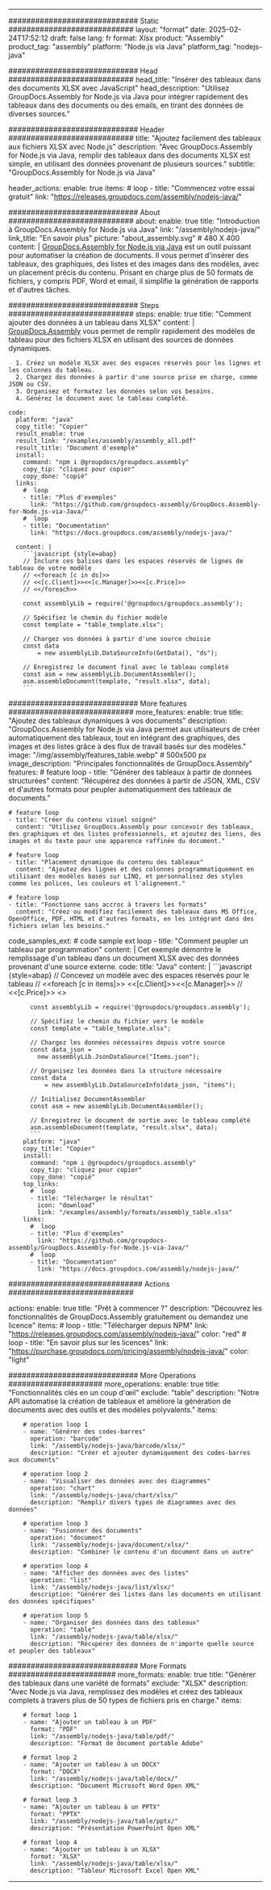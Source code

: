 



---
############################# Static ############################
layout: "format"
date:  2025-02-24T17:52:12
draft: false
lang: fr
format: Xlsx
product: "Assembly"
product_tag: "assembly"
platform: "Node.js via Java"
platform_tag: "nodejs-java"

############################# Head ############################
head_title: "Insérer des tableaux dans des documents XLSX avec JavaScript"
head_description: "Utilisez GroupDocs.Assembly for Node.js via Java pour intégrer rapidement des tableaux dans des documents ou des emails, en tirant des données de diverses sources."

############################# Header ############################
title: "Ajoutez facilement des tableaux aux fichiers XLSX avec Node.js" 
description: "Avec GroupDocs.Assembly for Node.js via Java, remplir des tableaux dans des documents XLSX est simple, en utilisant des données provenant de plusieurs sources."
subtitle: "GroupDocs.Assembly for Node.js via Java" 

header_actions:
  enable: true
  items:
    #  loop
    - title: "Commencez votre essai gratuit"
      link: "https://releases.groupdocs.com/assembly/nodejs-java/"
      
############################# About ############################
about:
    enable: true
    title: "Introduction à GroupDocs.Assembly for Node.js via Java"
    link: "/assembly/nodejs-java/"
    link_title: "En savoir plus"
    picture: "about_assembly.svg" # 480 X 400
    content: |
       [GroupDocs.Assembly for Node.js via Java](/assembly/nodejs-java/) est un outil puissant pour automatiser la création de documents. Il vous permet d'insérer des tableaux, des graphiques, des listes et des images dans des modèles, avec un placement précis du contenu. Prisant en charge plus de 50 formats de fichiers, y compris PDF, Word et email, il simplifie la génération de rapports et d'autres tâches.

############################# Steps ############################
steps:
    enable: true
    title: "Comment ajouter des données à un tableau dans XLSX"
    content: |
      [GroupDocs.Assembly](/assembly/nodejs-java/) vous permet de remplir rapidement des modèles de tableau pour des fichiers XLSX en utilisant des sources de données dynamiques.
      
      1. Créez un modèle XLSX avec des espaces réservés pour les lignes et les colonnes du tableau.
      2. Chargez des données à partir d'une source prise en charge, comme JSON ou CSV.
      3. Organisez et formatez les données selon vos besoins.
      4. Générez le document avec le tableau complété.
   
    code:
      platform: "java"
      copy_title: "Copier"
      result_enable: true
      result_link: "/examples/assembly/assembly_all.pdf"
      result_title: "Document d'exemple"
      install:
        command: "npm i @groupdocs/groupdocs.assembly"
        copy_tip: "cliquez pour copier"
        copy_done: "copié"
      links:
        #  loop
        - title: "Plus d'exemples"
          link: "https://github.com/groupdocs-assembly/GroupDocs.Assembly-for-Node.js-via-Java/"
        #  loop
        - title: "Documentation"
          link: "https://docs.groupdocs.com/assembly/nodejs-java/"
          
      content: |
        ```javascript {style=abap}
        // Inclure ces balises dans les espaces réservés de lignes de tableau de votre modèle
        // <<foreach [c in ds]>>
        // <<[c.Client]>><<[c.Manager]>><<[c.Price]>>
        // <</foreach>>
    
        const assemblyLib = require('@groupdocs/groupdocs.assembly');

        // Spécifiez le chemin du fichier modèle
        const template = "table_template.xlsx";

        // Chargez vos données à partir d'une source choisie
        const data 
            = new assemblyLib.DataSourceInfo(GetData(), "ds");

        // Enregistrez le document final avec le tableau complété
        const asm = new assemblyLib.DocumentAssembler();
        asm.assembleDocument(template, "result.xlsx", data);
        ```           

############################# More features ############################
more_features:
  enable: true
  title: "Ajoutez des tableaux dynamiques à vos documents"
  description: "GroupDocs.Assembly for Node.js via Java permet aux utilisateurs de créer automatiquement des tableaux, tout en intégrant des graphiques, des images et des listes grâce à des flux de travail basés sur des modèles."
  image: "/img/assembly/features_table.webp" # 500x500 px
  image_description: "Principales fonctionnalités de GroupDocs.Assembly"
  features:
    # feature loop
    - title: "Générer des tableaux à partir de données structurées"
      content: "Récupérez des données à partir de JSON, XML, CSV et d'autres formats pour peupler automatiquement des tableaux de documents."

    # feature loop
    - title: "Créer du contenu visuel soigné"
      content: "Utilisez GroupDocs.Assembly pour concevoir des tableaux, des graphiques et des listes professionnels, et ajoutez des liens, des images et du texte pour une apparence raffinée du document."

    # feature loop
    - title: "Placement dynamique du contenu des tableaux"
      content: "Ajoutez des lignes et des colonnes programmatiquement en utilisant des modèles basés sur LINQ, et personnalisez des styles comme les polices, les couleurs et l'alignement."

    # feature loop
    - title: "Fonctionne sans accroc à travers les formats"
      content: "Créez ou modifiez facilement des tableaux dans MS Office, OpenOffice, PDF, HTML et d'autres formats, en les intégrant dans des fichiers selon les besoins."
      
  code_samples_ext:
    # code sample ext loop
    - title: "Comment peupler un tableau par programmation"
      content: |
        Cet exemple démontre le remplissage d'un tableau dans un document XLSX avec des données provenant d'une source externe.
      code:
        title: "Java"
        content: |
          ```javascript {style=abap}
          // Concevez un modèle avec des espaces réservés pour le tableau
          // <<foreach [c in items]>> <<[c.Client]>><<[c.Manager]>>
          //  <<[c.Price]>> <</foreach>>
          
          const assemblyLib = require('@groupdocs/groupdocs.assembly');

          // Spécifiez le chemin du fichier vers le modèle
          const template = "table_template.xlsx";

          // Chargez les données nécessaires depuis votre source
          const data_json = 
            new assemblyLib.JsonDataSource("Items.json");

          // Organisez les données dans la structure nécessaire
          const data 
              = new assemblyLib.DataSourceInfo(data_json, "items");

          // Initialisez DocumentAssembler
          const asm = new assemblyLib.DocumentAssembler();

          // Enregistrez le document de sortie avec le tableau complété
          asm.assembleDocument(template, "result.xlsx", data);
          ```
        platform: "java"
        copy_title: "Copier"
        install:
          command: "npm i @groupdocs/groupdocs.assembly"
          copy_tip: "cliquez pour copier"
          copy_done: "copié"
        top_links:
          #  loop
          - title: "Télécharger le résultat"
            icon: "download"
            link: "/examples/assembly/formats/assembly_table.xlsx"
        links:
          #  loop
          - title: "Plus d'exemples"
            link: "https://github.com/groupdocs-assembly/GroupDocs.Assembly-for-Node.js-via-Java/"
          #  loop
          - title: "Documentation"
            link: "https://docs.groupdocs.com/assembly/nodejs-java/"
            

            


############################## Actions ############################

actions:
  enable: true
  title: "Prêt à commencer ?"
  description: "Découvrez les fonctionnalités de GroupDocs.Assembly gratuitement ou demandez une licence"
  items:
    #  loop
    - title: "Télécharger depuis NPM"
      link: "https://releases.groupdocs.com/assembly/nodejs-java/"
      color: "red"
        #  loop
    - title: "En savoir plus sur les licences"
      link: "https://purchase.groupdocs.com/pricing/assembly/nodejs-java/"
      color: "light"


############################# More Operations #####################
more_operations:
    enable: true
    title: "Fonctionnalités clés en un coup d'œil"
    exclude: "table"
    description: "Notre API automatise la création de tableaux et améliore la génération de documents avec des outils et des modèles polyvalents."
    items: 
          
        # operation loop 1
        - name: "Générer des codes-barres"
          operation: "barcode"
          link: "/assembly/nodejs-java/barcode/xlsx/"
          description: "Créer et ajouter dynamiquement des codes-barres aux documents"

        # operation loop 2
        - name: "Visualiser des données avec des diagrammes"
          operation: "chart"
          link: "/assembly/nodejs-java/chart/xlsx/"
          description: "Remplir divers types de diagrammes avec des données"

        # operation loop 3
        - name: "Fusionner des documents"
          operation: "document"
          link: "/assembly/nodejs-java/document/xlsx/"
          description: "Combiner le contenu d'un document dans un autre"

        # operation loop 4
        - name: "Afficher des données avec des listes"
          operation: "list"
          link: "/assembly/nodejs-java/list/xlsx/"
          description: "Générer des listes dans les documents en utilisant des données spécifiques"

        # operation loop 5
        - name: "Organiser des données dans des tableaux"
          operation: "table"
          link: "/assembly/nodejs-java/table/xlsx/"
          description: "Récupérer des données de n'importe quelle source et peupler des tableaux"
         
          
############################# More Formats ########################
more_formats:
    enable: true
    title: "Générer des tableaux dans une variété de formats"
    exclude: "XLSX"
    description: "Avec Node.js via Java, remplissez des modèles et créez des tableaux complets à travers plus de 50 types de fichiers pris en charge."
    items: 
          
        # format loop 1
        - name: "Ajouter un tableau à un PDF"
          format: "PDF"
          link: "/assembly/nodejs-java/table/pdf/"
          description: "Format de document portable Adobe"
          
        # format loop 2
        - name: "Ajouter un tableau à un DOCX"
          format: "DOCX"
          link: "/assembly/nodejs-java/table/docx/"
          description: "Document Microsoft Word Open XML"
          
        # format loop 3
        - name: "Ajouter un tableau à un PPTX"
          format: "PPTX"
          link: "/assembly/nodejs-java/table/pptx/"
          description: "Présentation PowerPoint Open XML"
          
        # format loop 4
        - name: "Ajouter un tableau à un XLSX"
          format: "XLSX"
          link: "/assembly/nodejs-java/table/xlsx/"
          description: "Tableur Microsoft Excel Open XML"


          

---